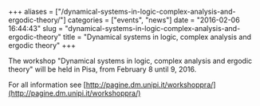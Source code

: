 +++
aliases = ["/dynamical-systems-in-logic-complex-analysis-and-ergodic-theory/"]
categories = ["events", "news"]
date = "2016-02-06 16:44:43"
slug = "dynamical-systems-in-logic-complex-analysis-and-ergodic-theory"
title = "Dynamical systems in logic, complex analysis and ergodic theory"
+++

The workshop "Dynamical systems in logic, complex analysis and ergodic
theory" will be held in Pisa, from February 8 until 9, 2016.

For all information see [http://pagine.dm.unipi.it/workshoppra/](http://pagine.dm.unipi.it/workshoppra/)
